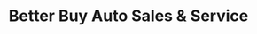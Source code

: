 ---
title: "Better Buy Auto Sales & Service"
url: /oklahoma-city/better-buy-auto-sales-and-service/
shop: car repair
---